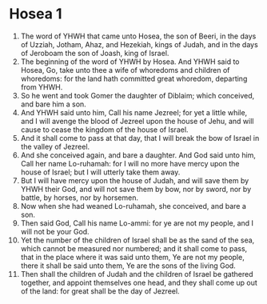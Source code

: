 ﻿# Hosea 1
1. The word of YHWH that came unto Hosea, the son of Beeri, in the days of Uzziah, Jotham, Ahaz, and Hezekiah, kings of Judah, and in the days of Jeroboam the son of Joash, king of Israel. 
2. The beginning of the word of YHWH by Hosea. And YHWH said to Hosea, Go, take unto thee a wife of whoredoms and children of whoredoms: for the land hath committed great whoredom, departing from YHWH. 
3. So he went and took Gomer the daughter of Diblaim; which conceived, and bare him a son. 
4. And YHWH said unto him, Call his name Jezreel; for yet a little while, and I will avenge the blood of Jezreel upon the house of Jehu, and will cause to cease the kingdom of the house of Israel. 
5. And it shall come to pass at that day, that I will break the bow of Israel in the valley of Jezreel. 
6.  And she conceived again, and bare a daughter. And God said unto him, Call her name Lo-ruhamah: for I will no more have mercy upon the house of Israel; but I will utterly take them away. 
7. But I will have mercy upon the house of Judah, and will save them by YHWH their God, and will not save them by bow, nor by sword, nor by battle, by horses, nor by horsemen. 
8.  Now when she had weaned Lo-ruhamah, she conceived, and bare a son. 
9. Then said God, Call his name Lo-ammi: for ye are not my people, and I will not be your God. 
10.  Yet the number of the children of Israel shall be as the sand of the sea, which cannot be measured nor numbered; and it shall come to pass, that in the place where it was said unto them, Ye are not my people, there it shall be said unto them, Ye are the sons of the living God. 
11. Then shall the children of Judah and the children of Israel be gathered together, and appoint themselves one head, and they shall come up out of the land: for great shall be the day of Jezreel. 
